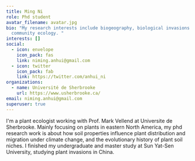 ```yaml
---
title: Ming Ni
role: Phd student
avatar_filename: avatar.jpg
bio: "My research interests include biogeography, biological invasions and
  community ecology. "
interests: []
social:
  - icon: envelope
    icon_pack: fas
    link: niming.anhui@gmail.com
  - icon: twitter
    icon_pack: fab
    link: https://twitter.com/anhui_ni
organizations:
  - name: Université de Sherbrooke
    url: https://www.usherbrooke.ca/
email: niming.anhui@gmail.com
superuser: true
---
```

I'm a plant ecologist working with Prof. Mark Vellend at Universite de Sherbrooke. Mainly focusing on plants in eastern North America, my phd research work is about how soil properties influence plant distribution and migration under climate change, and the evolutionary history of plant soil niches. I finished my undergraduate and master study at Sun Yat-Sen University, studying plant invasions in China.
